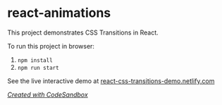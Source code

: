 # react-animations
This project demonstrates CSS Transitions in React.

To run this project in browser:
1. `npm install`
1. `npm run start`

See the live interactive demo at [react-css-transitions-demo.netlify.com](https://react-css-transitions-demo.netlify.com/)

[_Created with CodeSandbox_](https://codesandbox.io)
